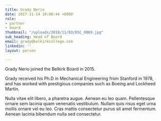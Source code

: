 ```yaml
---
title: Grady Nerio
date: 2017-11-14 10:00:44 +0000
role:
- partner
- board
thumbnail: "/uploads/2018/11/03/DSC_0069.jpg"
sub_heading: Head of Board
email: grady@belkirkcollege.com
linkedin: ''
layout: person

---
```

Grady Nerio joined the Belkirk Board in 2015.

Grady received his Ph.D in Mechanical Engineering from Stanford in 1978, and has worked with prestigious companies such as Boeing and Lockheed Martin.

Nulla vitae elit libero, a pharetra augue. Aenean eu leo quam. Pellentesque ornare sem lacinia quam venenatis vestibulum. Nullam quis risus eget urna mollis ornare vel eu leo. Cras mattis consectetur purus sit amet fermentum. Aenean lacinia bibendum nulla sed consectetur.
